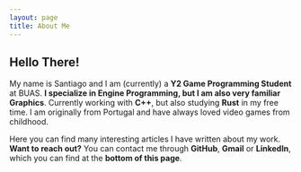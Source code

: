 ```yaml
---
layout: page
title: About Me
---
```


## Hello There!

My name is Santiago and I am (currently) a **Y2 Game Programming Student** at BUAS. **I specialize in Engine Programming, but I am also very familiar Graphics**. Currently working with **C++**, but also studying **Rust** in my free time. I am originally from Portugal and have always loved video games from childhood.

Here you can find many interesting articles I have written about my work. **Want to reach out?** You can contact me through **GitHub**, **Gmail** or **LinkedIn**, which you can find at the **bottom of this page**.